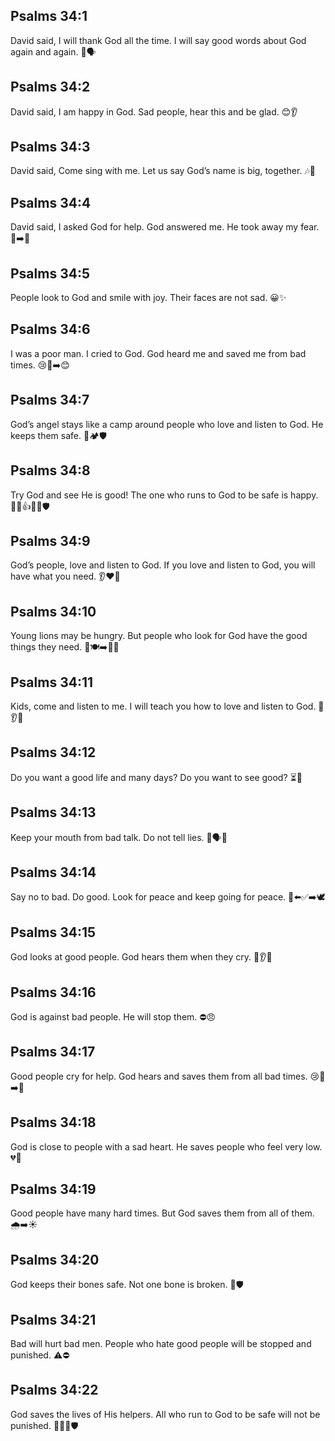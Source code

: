 ## Psalms 34:1
David said, I will thank God all the time. I will say good words about God again and again. 🙏🗣️
## Psalms 34:2
David said, I am happy in God. Sad people, hear this and be glad. 😊👂
## Psalms 34:3
David said, Come sing with me. Let us say God’s name is big, together. 🎶🙌
## Psalms 34:4
David said, I asked God for help. God answered me. He took away my fear. 🙏➡️🙂
## Psalms 34:5
People look to God and smile with joy. Their faces are not sad. 😀✨
## Psalms 34:6
I was a poor man. I cried to God. God heard me and saved me from bad times. 😢🙏➡️😊
## Psalms 34:7
God’s angel stays like a camp around people who love and listen to God. He keeps them safe. 👼🏕️🛡️
## Psalms 34:8
Try God and see He is good! The one who runs to God to be safe is happy. 🍞👀👍🏃‍♂️🛡️
## Psalms 34:9
God’s people, love and listen to God. If you love and listen to God, you will have what you need. 👂❤️🙌
## Psalms 34:10
Young lions may be hungry. But people who look for God have the good things they need. 🦁🍽️➡️🙏🍞
## Psalms 34:11
Kids, come and listen to me. I will teach you how to love and listen to God. 🧒👂📖
## Psalms 34:12
Do you want a good life and many days? Do you want to see good? ⏳🙂
## Psalms 34:13
Keep your mouth from bad talk. Do not tell lies. 🚫🗣️🤥
## Psalms 34:14
Say no to bad. Do good. Look for peace and keep going for peace. 🚫⬅️✅➡️🕊️
## Psalms 34:15
God looks at good people. God hears them when they cry. 👀👂🙏
## Psalms 34:16
God is against bad people. He will stop them. ⛔😠
## Psalms 34:17
Good people cry for help. God hears and saves them from all bad times. 😢🙏➡️🛟
## Psalms 34:18
God is close to people with a sad heart. He saves people who feel very low. 💔🤗
## Psalms 34:19
Good people have many hard times. But God saves them from all of them. 🌧️➡️☀️
## Psalms 34:20
God keeps their bones safe. Not one bone is broken. 🦴🛡️
## Psalms 34:21
Bad will hurt bad men. People who hate good people will be stopped and punished. ⚠️⛔
## Psalms 34:22
God saves the lives of His helpers. All who run to God to be safe will not be punished. 🛟🏃‍♀️🛡️
